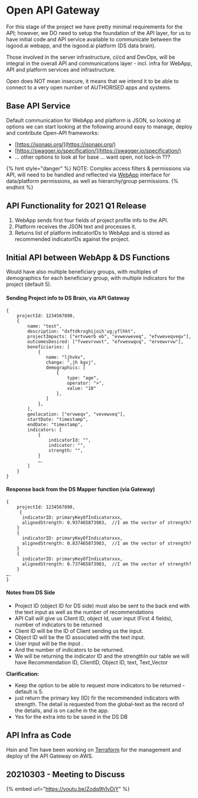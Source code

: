 # Open API Gateway

For this stage of the project we have pretty minimal requirements for the API; however, we DO need to setup the foundation of the API layer, for us to have initial code and API service available to communicate between the isgood.ai webapp, and the isgood.ai platform \(DS data brain\).

Those involved in the server infrastructure, ci/cd and DevOps, will be integral in the overall API and communications layer - incl.  infra for WebApp, API and platform services and infrastructure.

Open does NOT mean insecure, it means that we intend it to be able to connect to a very open number of AUTHORISED apps and systems. 

## Base API Service

Default communication for WebApp and platform is JSON, so looking at options we can start looking at the following around easy to manage, deploy and contribute Open-API frameworks:

* [https://jsonapi.org/](https://jsonapi.org/)
* [https://swagger.io/specification/](https://swagger.io/specification/)
* ... other options to look at for base ... want open, not lock-in ???

{% hint style="danger" %}
NOTE: Complex access filters & permissions via API, will need to be handled and reflected via [WebApp](../base-functional-specs/roles-permissions-acl.md) interface for data/platform permissions, as well as hierarchy/group permissions.
{% endhint %}

## API Functionality for 2021 Q1 Release

1. WebApp sends first four fields of project profile info to the API.
2. Platform receives the JSON text and processes it.
3. Returns list of platform indicatorIDs to WebApp and is stored as recommended indicatorIDs against the project.

## Initial API between WebApp & DS Functions

Would have also multiple beneficiary groups, with multiples of demographics for each beneficiary group, with multiple indicators for the project \(default 5\).

#### Sending Project info to DS Brain, via API Gateway

```text
{
    projectId: 1234567890,
    {
        name: "test",
        description: "dxftdkrxghijoih'ug;yflhkt",
        projectImpacts: ["ertvwerb eb", "evwevweveq", "efvweveqveqv"],
        outcomesDesired: ["fvwevrvwvt", "efvwevwqvq", "ervewvrvw"],
        beneficiaries: [
            {
               name: "ljhvkv",
               change: ",jh kgvj",
               demographics: [
                   {
                       type: "age",
                       operator: ">",
                       value: "10"
                   },
               ]
            },
        ],
        geolocation: ["ervweqv", "vevewveq"],
        startDate: "timestamp",
        endDate: "timestamp",
        indicators: [
            {
                indicatorId: "",
                indicator: "",
                strength: "",
            }
            ….
        ]
    }
}
```

#### Response back from the DS Mapper function \(via Gateway\)

```text
{
    projectId: 1234567890,
     {
      indicatorID: primaryKeyOfIndicatorxxx,
      alignedStrength: 0.937465873983,  //I am the vector of strength?
    }
    {
      indicatorID: primaryKeyOfIndicatorxxx,
      alignedStrength: 0.837465873983,  //I am the vector of strength?
    }
    {
      indicatorID: primaryKeyOfIndicatorxxx,
      alignedStrength: 0.737465873983,  //I am the vector of strength?
    }
….
}
```

#### Notes from DS Side

* Project ID \(object ID for DS side\) must also be sent to the back end with the text input as well as the number of recommendations
* API Call will give us Client ID, object Id, user input \(First 4 fields\), number of indicators to be returned
* Client ID will be the ID of Client sending us the input.
* Object ID will be the ID associated with the text input.
* User input will be the input .
* And the number of indicators to be returned.
* We will be returning the indicator ID and the strengthIn our table we will have Recommendation ID, ClientID, Object ID, text, Text\_Vector

**Clarification:**

* Keep the option to be able to request more indicators to be returned - default is 5. 
* just return the primary key \(ID\) fir the recommended indicators with strength. The detail is requested from the global-text as the record of the details, and is on cache in the app.
* Yes for the extra into to be saved in the DS DB

## API Infra as Code

Hsin and Tim have been working on [Terraform](https://www.hashicorp.com/products/terraform) for the management and deploy of the API Gateway on AWS.

## 20210303 - Meeting to Discuss

{% embed url="https://youtu.be/Zodq9h1vDjY" %}



